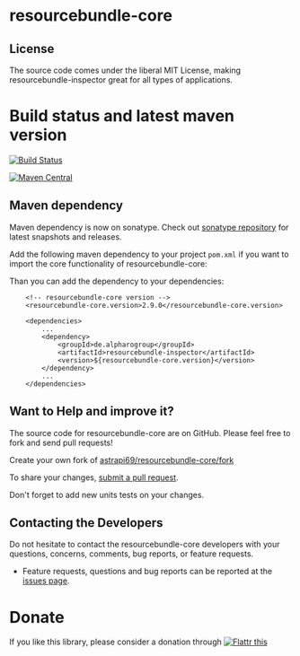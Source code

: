 # resourcebundle-core

## License

The source code comes under the liberal MIT License, making resourcebundle-inspector great for all types of applications.

# Build status and latest maven version

[![Build Status](https://travis-ci.org/astrapi69/resourcebundle-core.svg?branch=master)](https://travis-ci.org/astrapi69/resourcebundle-core)

[![Maven Central](https://maven-badges.herokuapp.com/maven-central/de.alpharogroup/resourcebundle-core/badge.svg)](https://maven-badges.herokuapp.com/maven-central/de.alpharogroup/resourcebundle-core)


## Maven dependency

Maven dependency is now on sonatype.
Check out [sonatype repository](https://oss.sonatype.org/index.html#nexus-search;gav~de.alpharogroup~resourcebundle-core~~~) for latest snapshots and releases.

Add the following maven dependency to your project `pom.xml` if you want to import the core functionality of resourcebundle-core:

Than you can add the dependency to your dependencies:

		<!-- resourcebundle-core version -->
		<resourcebundle-core.version>2.9.0</resourcebundle-core.version>

		<dependencies>
			...
			<dependency>
				<groupId>de.alpharogroup</groupId>
				<artifactId>resourcebundle-inspector</artifactId>
				<version>${resourcebundle-core.version}</version>
			</dependency>
			...
		</dependencies>


## Want to Help and improve it? ###

The source code for resourcebundle-core are on GitHub. Please feel free to fork and send pull requests!

Create your own fork of [astrapi69/resourcebundle-core/fork](https://github.com/astrapi69/resourcebundle-core/fork)

To share your changes, [submit a pull request](https://github.com/astrapi69/resourcebundle-core/pull/new/master).

Don't forget to add new units tests on your changes.

## Contacting the Developers

Do not hesitate to contact the resourcebundle-core developers with your questions, concerns, comments, bug reports, or feature requests.
- Feature requests, questions and bug reports can be reported at the [issues page](https://github.com/astrapi69/resourcebundle-core/issues).

# Donate

If you like this library, please consider a donation through 
<a href="http://flattr.com/thing/4180911/astrapi69resourcebundle-inspector-on-GitHub" target="_blank">
<img src="http://api.flattr.com/button/flattr-badge-large.png" alt="Flattr this" title="Flattr this" border="0" />
</a>
